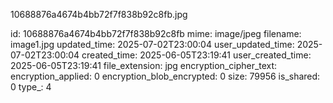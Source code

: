 10688876a4674b4bb72f7f838b92c8fb.jpg

id: 10688876a4674b4bb72f7f838b92c8fb
mime: image/jpeg
filename: image1.jpg
updated_time: 2025-07-02T23:00:04
user_updated_time: 2025-07-02T23:00:04
created_time: 2025-06-05T23:19:41
user_created_time: 2025-06-05T23:19:41
file_extension: jpg
encryption_cipher_text: 
encryption_applied: 0
encryption_blob_encrypted: 0
size: 79956
is_shared: 0
type_: 4